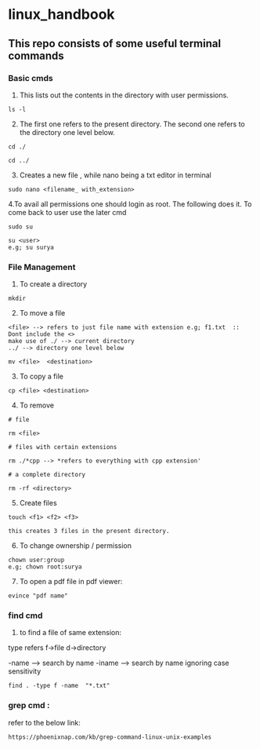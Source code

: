 # linux_handbook
## This repo consists of some useful terminal commands 

### Basic cmds

1. This lists out the contents in the directory with user permissions.
 ``` 
ls -l
```
2. The first one refers to the present directory.
The second one refers to the directory one level below.
``` 
cd ./ 
```

``` 
cd ../ 
```

3. Creates a new file , while nano being a txt editor in terminal
``` 
sudo nano <filename_ with_extension>
```

4.To avail all permissions one should login as root. The following does it. To come back to user use the later cmd
``` 
sudo su
```
```
su <user> 
e.g; su surya
```

### File Management
1. To create a directory
``` 
mkdir
```
2. To move a file
``` 
<file> --> refers to just file name with extension e.g; f1.txt  :: Dont include the <>
make use of ./ --> current directory
../ --> directory one level below

mv <file>  <destination>
```

3. To copy a file
``` 
cp <file> <destination>
```

4. To remove 
``` 
# file

rm <file>

# files with certain extensions

rm ./*cpp --> *refers to everything with cpp extension'

# a complete directory 

rm -rf <directory>
```

5. Create files
``` 
touch <f1> <f2> <f3> 

this creates 3 files in the present directory.
```
6. To change ownership / permission
``` 
chown user:group 
e.g; chown root:surya
```
7. To open a pdf file in pdf viewer:
``` 
evince "pdf name"
```

### find cmd
1. to find a file of same extension:

type refers f->file
d->directory

-name --> search by name
-iname --> search by name ignoring case sensitivity
``` 
find . -type f -name  "*.txt"
```
### grep cmd :
refer to the below link:

``` 
https://phoenixnap.com/kb/grep-command-linux-unix-examples
```




